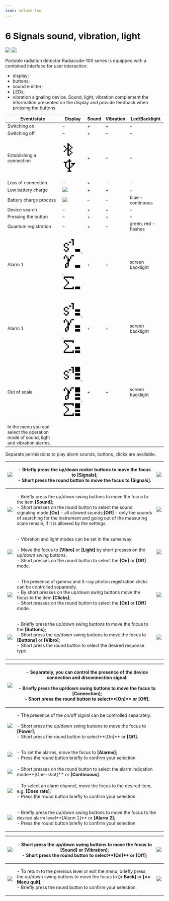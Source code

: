 ```yaml
---
icon: volume-low
---
```


# 6 Signals   sound, vibration, light

![](../../.gitbook/assets/sound\_on\_sym.png) ![](../../.gitbook/assets/sound\_off\_sym.png)

Portable radiation detector Radiacode-10X series is equipped with a combined interface for user interaction:

* display;
* buttons;
* sound emitter;
* LEDs;
* vibration signaling device. Sound, light, vibration complement the information presented on the display and provide feedback when pressing the buttons.

| **Event/state**                                                                      | **Display**                                                                                                                                                                                        | **Sound** | **Vibration** | **Led/Backlight**    |
| ------------------------------------------------------------------------------------ | -------------------------------------------------------------------------------------------------------------------------------------------------------------------------------------------------- | --------- | ------------- | -------------------- |
| Switching on                                                                         | –                                                                                                                                                                                                  | +         | +             | –                    |
| Switching off                                                                        | –                                                                                                                                                                                                  | +         | –             | –                    |
| Establishing a connection                                                            | <p><img src="../../.gitbook/assets/bt_sym.png" alt=""><br><img src="../../.gitbook/assets/usb_sym.png" alt=""></p>                                                                                 | +         | –             | –                    |
| Loss of connection                                                                   | –                                                                                                                                                                                                  | +         | –             | –                    |
| Low battery charge                                                                   | ![](../../.gitbook/assets/battery\_empty\_sym.png)                                                                                                                                                 | +         | +             | –                    |
| Battery charge process                                                               | ![](../../.gitbook/assets/battery\_charging\_sym.png)                                                                                                                                              | –         | –             | blue - continuous    |
| Device search                                                                        | –                                                                                                                                                                                                  | +         | +             | –                    |
| Pressing the button                                                                  | –                                                                                                                                                                                                  | +         | +             | –                    |
| Quantum registration                                                                 | –                                                                                                                                                                                                  | +         | –             | green, red - flashes |
| Alarm 1                                                                              | <p><img src="../../.gitbook/assets/cr_alarm_1 (3).png" alt="">, <img src="../../.gitbook/assets/md_alarm_1 (2).png" alt=""> ,<br><img src="../../.gitbook/assets/dose_alarm_1 (2).png" alt=""></p> | +         | +             | screen backlight     |
| Alarm 1                                                                              | <p><img src="../../.gitbook/assets/cr_alarm_2.png" alt="">, <img src="../../.gitbook/assets/md_alarm_2.png" alt=""> ,<br><img src="../../.gitbook/assets/dose_alarm_2.png" alt=""></p>             | +         | +             | screen backlight     |
| Out of scale                                                                         | <p><img src="../../.gitbook/assets/cr_alarm_3.png" alt="">, </p><p><img src="../../.gitbook/assets/md_alarm_3.png" alt="">,<br><img src="../../.gitbook/assets/dose_alarm_3.png" alt=""></p>       | +         | +             | screen backlight     |
| In the menu you can select the operation mode of sound, light and vibration alarms.  |                                                                                                                                                                                                    |           |               |                      |

Separate permissions to play alarm sounds, buttons, clicks are available.

| ![](<../../.gitbook/assets/settings\_modality\_Zv\_per\_h\_f (8).png>)                          | <p>- Briefly press the up/down rocker buttons to move the focus to <strong>[Signals]</strong>;<br>- Short press the round button to move the focus to <strong>[Signals].</strong></p>                                                                                                                                                                                                 | ![](<../../.gitbook/assets/settings\_signalisation\_selected\_f (1).png>)                        |
| ----------------------------------------------------------------------------------------------- | ------------------------------------------------------------------------------------------------------------------------------------------------------------------------------------------------------------------------------------------------------------------------------------------------------------------------------------------------------------------------------------- | ------------------------------------------------------------------------------------------------ |
| ![](<../../.gitbook/assets/settings\_signalisation\_sound\_on\_selected\_vibro\_on\_f (1).png>) | <p>- Briefly press the up/down swing buttons to move the focus to the item <strong>[Sound]</strong>;<br>- Short presses on the round button to select the sound signaling mode:<strong>[On]</strong> - all allowed sounds;<strong>[Off]</strong> - only the sounds of searching for the instrument and going out of the measuring scale remain, if it is allowed by the settings.</p> | ![](<../../.gitbook/assets/settings\_signalisation\_sound\_off\_selected\_vibro\_on\_f (1).png>) |
| ![](<../../.gitbook/assets/settings\_signalisation\_vibro\_selected\_on\_f (2).png>)            | <p>- Vibration and light modes can be set in the same way:<br><br>- Move the focus to <strong>[Vibro]</strong> or <strong>[Light]</strong> by short presses on the up/down swing buttons;<br>- Short presses on the round button to select the <strong>[On]</strong> or <strong>[Off]</strong> mode.</p>                                                                              | ![](../../.gitbook/assets/settings\_signalisation\_light\_selected\_on\_f.png)                   |
| ![](../../.gitbook/assets/settings\_signalisation\_click\_selected\_on\_f.png)                  | <p>- The presence of gamma and X-ray photon registration clicks can be controlled separately.<br>- By short presses on the up/down swing buttons move the focus to the item <strong>[Clicks]</strong>;<br>- Short presses on the round button to select the <strong>[On]</strong> or <strong>[Off]</strong> mode.</p>                                                                 | ![](../../.gitbook/assets/settings\_signalisation\_click\_selected\_off\_f.png)                  |
| ![](../../.gitbook/assets/settings\_signalisation\_keysound\_selected\_f.png)                   | <p>- Briefly press the up/down swing buttons to move the focus to the <strong>[Buttons]</strong>;<br>- Short press the up/down swing buttons to move the focus to <strong>[Buttons]</strong> or <strong>[Vibro]</strong>;<br>- Short press the round button to select the desired response type.</p>                                                                                  | ![](<../../.gitbook/assets/settings\_signalisation\_sound\_off\_selected\_vibro\_on\_f (2).png>) |

| ![](../../.gitbook/assets/settings\_signalisation\_connects\_selected\_f.png)           | <p>- Separately, you can control the presence of the device connection and disconnection signal.<br><br>- Briefly press the up/down swing buttons to move the focus to <strong>[Connection]</strong>;<br>- Short press the round button to select**[On]** or <strong>[Off].</strong></p> |   |
| --------------------------------------------------------------------------------------- | ---------------------------------------------------------------------------------------------------------------------------------------------------------------------------------------------------------------------------------------------------------------------------------------- | - |
| ![](../../.gitbook/assets/settings\_signalisation\_power\_selected\_f.png)              | <p>- The presence of the on/off signal can be controlled separately.<br><br>- Short press the up/down swing buttons to move the focus to <strong>[Power]</strong>;<br>- Short press the round button to select**[On]** or <strong>[Off].</strong></p>                                    |   |
| ![](../../.gitbook/assets/settings\_signalisation\_alarms\_selected\_f.png)             | <p>- To set the alarms, move the focus to <strong>[Alarms]</strong>;<br>- Press the round button briefly to confirm your selection.</p>                                                                                                                                                  |   |
| ![](../../.gitbook/assets/settings\_signals\_mode\_selected\_f.png)                     | - Short presses on the round button to select the alarm indication mode\*\*\[One-shot]\*\* or **\[Continuous]**.                                                                                                                                                                         |   |
| ![](../../.gitbook/assets/settings\_signalisation\_alarms\_dose\_rate\_selected\_f.png) | <p>- To select an alarm channel, move the focus to the desired item, e.g. <strong>[Dose rate]</strong>;<br>- Press the round button briefly to confirm your selection.</p>                                                                                                               |   |
| ![](../../.gitbook/assets/settings\_signalisation\_common\_alarm\_1\_selected\_f.png)   | <p>- Briefly press the up/down swing buttons to move the focus to the desired alarm level**[Alarm 1]** or <strong>[Alarm 2]</strong>;<br>- Press the round button briefly to confirm your selection.</p>                                                                                 |   |

| ![](../../.gitbook/assets/settings\_signalisation\_sound\_selected\_on\_f.png)          | <p>- Short press the up/down swing buttons to move the focus to <strong>[Sound]</strong> or <strong>[Vibration]</strong>;<br>- Short press the round button to select**[On]** or <strong>[Off]</strong>;</p>                                                        | ![](../../.gitbook/assets/settings\_signalisation\_vibro\_selected\_on\_f.png)              |
| --------------------------------------------------------------------------------------- | ------------------------------------------------------------------------------------------------------------------------------------------------------------------------------------------------------------------------------------------------------------------- | ------------------------------------------------------------------------------------------- |
| ![](../../.gitbook/assets/settings\_signalisation\_sound\_on\_vibro\_on\_return\_f.png) | <p>- To return to the previous level or exit the menu, briefly press the up/down swing buttons to move the focus to <strong>[&#x3C; Back]</strong> or <strong>[&#x3C;&#x3C; Menu quit]</strong>;<br>- Briefly press the round button to confirm your selection.</p> | ![](../../.gitbook/assets/settings\_signalisation\_sound\_on\_vibro\_on\_outoffmenu\_f.png) |
